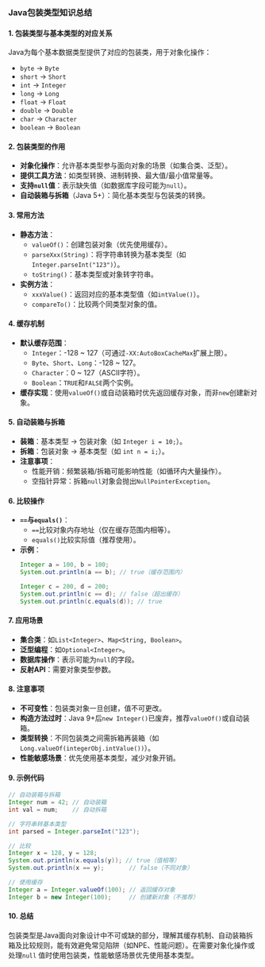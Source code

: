 ### Java包装类型知识总结

#### 1. **包装类型与基本类型的对应关系**

Java为每个基本数据类型提供了对应的包装类，用于对象化操作：

- `byte` → `Byte`
- `short` → `Short`
- `int` → `Integer`
- `long` → `Long`
- `float` → `Float`
- `double` → `Double`
- `char` → `Character`
- `boolean` → `Boolean`

#### 2. **包装类型的作用**

- **对象化操作**：允许基本类型参与面向对象的场景（如集合类、泛型）。
- **提供工具方法**：如类型转换、进制转换、最大值/最小值常量等。
- **支持`null`值**：表示缺失值（如数据库字段可能为`null`）。
- **自动装箱与拆箱**（Java 5+）：简化基本类型与包装类的转换。

#### 3. **常用方法**

- **静态方法**：
    - `valueOf()`：创建包装对象（优先使用缓存）。
    - `parseXxx(String)`：将字符串转换为基本类型（如`Integer.parseInt("123")`）。
    - `toString()`：基本类型或对象转字符串。
- **实例方法**：
    - `xxxValue()`：返回对应的基本类型值（如`intValue()`）。
    - `compareTo()`：比较两个同类型对象的值。

#### 4. **缓存机制**

- **默认缓存范围**：
    - `Integer`：-128 ~ 127（可通过`-XX:AutoBoxCacheMax`扩展上限）。
    - `Byte`、`Short`、`Long`：-128 ~ 127。
    - `Character`：0 ~ 127（ASCII字符）。
    - `Boolean`：`TRUE`和`FALSE`两个实例。
- **缓存实现**：使用`valueOf()`或自动装箱时优先返回缓存对象，而非`new`创建新对象。

#### 5. **自动装箱与拆箱**

- **装箱**：基本类型 → 包装对象（如 `Integer i = 10;`）。
- **拆箱**：包装对象 → 基本类型（如 `int n = i;`）。
- **注意事项**：
    - 性能开销：频繁装箱/拆箱可能影响性能（如循环内大量操作）。
    - 空指针异常：拆箱`null`对象会抛出`NullPointerException`。

#### 6. **比较操作**

- **`==`与`equals()`**：
    - `==`比较对象内存地址（仅在缓存范围内相等）。
    - `equals()`比较实际值（推荐使用）。
- **示例**：
  ```java
  Integer a = 100, b = 100;
  System.out.println(a == b); // true（缓存范围内）
  
  Integer c = 200, d = 200;
  System.out.println(c == d); // false（超出缓存）
  System.out.println(c.equals(d)); // true
  ```

#### 7. **应用场景**

- **集合类**：如`List<Integer>`、`Map<String, Boolean>`。
- **泛型编程**：如`Optional<Integer>`。
- **数据库操作**：表示可能为`null`的字段。
- **反射API**：需要对象类型参数。

#### 8. **注意事项**

- **不可变性**：包装类对象一旦创建，值不可更改。
- **构造方法过时**：Java 9+后`new Integer()`已废弃，推荐`valueOf()`或自动装箱。
- **类型转换**：不同包装类之间需拆箱再装箱（如`Long.valueOf(integerObj.intValue())`）。
- **性能敏感场景**：优先使用基本类型，减少对象开销。

#### 9. **示例代码**

```java
// 自动装箱与拆箱
Integer num = 42; // 自动装箱
int val = num;    // 自动拆箱

// 字符串转基本类型
int parsed = Integer.parseInt("123");

// 比较
Integer x = 128, y = 128;
System.out.println(x.equals(y)); // true（值相等）
System.out.println(x == y);       // false（不同对象）

// 使用缓存
Integer a = Integer.valueOf(100); // 返回缓存对象
Integer b = new Integer(100);     // 创建新对象（不推荐）
```

#### 10. **总结**

包装类型是Java面向对象设计中不可或缺的部分，理解其缓存机制、自动装箱拆箱及比较规则，能有效避免常见陷阱（如NPE、性能问题）。在需要对象化操作或处理`null`
值时使用包装类，性能敏感场景优先使用基本类型。